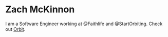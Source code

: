 # Zach McKinnon

I am a Software Engineer working at @Faithlife and @StartOrbiting.  Check out [Orbit](https://orbit.so).
